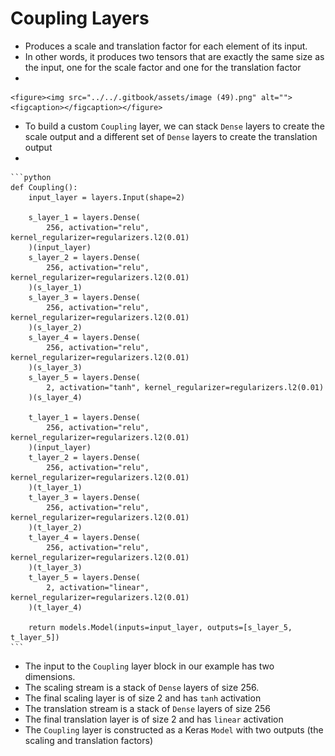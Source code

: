 # Coupling Layers

* Produces a scale and translation factor for each element of its input.&#x20;
* In other words, it produces two tensors that are exactly the same size as the input, one for the scale factor and one for the translation factor
*

    <figure><img src="../../.gitbook/assets/image (49).png" alt=""><figcaption></figcaption></figure>
* To build a custom `Coupling` layer, we can stack `Dense` layers to create the scale output and a different set of `Dense` layers to create the translation output
*

    ```python
    def Coupling():
        input_layer = layers.Input(shape=2) 

        s_layer_1 = layers.Dense(
            256, activation="relu", kernel_regularizer=regularizers.l2(0.01)
        )(input_layer) 
        s_layer_2 = layers.Dense(
            256, activation="relu", kernel_regularizer=regularizers.l2(0.01)
        )(s_layer_1)
        s_layer_3 = layers.Dense(
            256, activation="relu", kernel_regularizer=regularizers.l2(0.01)
        )(s_layer_2)
        s_layer_4 = layers.Dense(
            256, activation="relu", kernel_regularizer=regularizers.l2(0.01)
        )(s_layer_3)
        s_layer_5 = layers.Dense(
            2, activation="tanh", kernel_regularizer=regularizers.l2(0.01)
        )(s_layer_4) 

        t_layer_1 = layers.Dense(
            256, activation="relu", kernel_regularizer=regularizers.l2(0.01)
        )(input_layer) 
        t_layer_2 = layers.Dense(
            256, activation="relu", kernel_regularizer=regularizers.l2(0.01)
        )(t_layer_1)
        t_layer_3 = layers.Dense(
            256, activation="relu", kernel_regularizer=regularizers.l2(0.01)
        )(t_layer_2)
        t_layer_4 = layers.Dense(
            256, activation="relu", kernel_regularizer=regularizers.l2(0.01)
        )(t_layer_3)
        t_layer_5 = layers.Dense(
            2, activation="linear", kernel_regularizer=regularizers.l2(0.01)
        )(t_layer_4) 

        return models.Model(inputs=input_layer, outputs=[s_layer_5, t_layer_5])
    ```
* The input to the `Coupling` layer block in our example has two dimensions.
* The scaling stream is a stack of `Dense` layers of size 256.
* The final scaling layer is of size 2 and has `tanh` activation
* The translation stream is a stack of `Dense` layers of size 256
* The final translation layer is of size 2 and has `linear` activation
* The `Coupling` layer is constructed as a Keras `Model` with two outputs (the scaling and translation factors)
